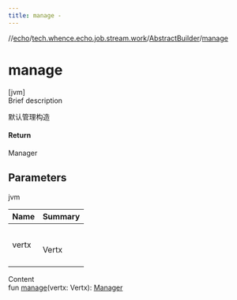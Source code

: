 ```yaml
---
title: manage -
---
```

//[echo](../../index.md)/[tech.whence.echo.job.stream.work](../index.md)/[AbstractBuilder](index.md)/[manage](manage.md)



# manage  
[jvm]  
Brief description  


默认管理构造



#### Return  


Manager



## Parameters  
  
jvm  
  
|  Name|  Summary| 
|---|---|
| vertx| <br><br>Vertx<br><br>
  
  
Content  
fun [manage](manage.md)(vertx: Vertx): [Manager](../../tech.whence.echo.job.manager/-manager/index.md)  



